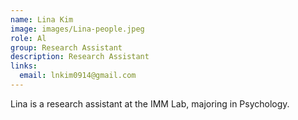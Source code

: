 ```yaml
---
name: Lina Kim
image: images/Lina-people.jpeg
role: Al
group: Research Assistant  
description: Research Assistant
links:
  email: lnkim0914@gmail.com
---
```


Lina is a research assistant at the IMM Lab, majoring in Psychology.

